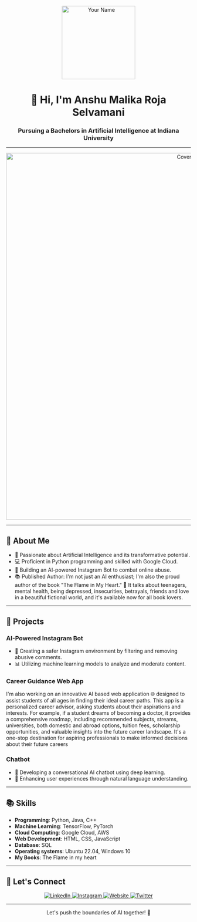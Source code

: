 <p align="center">
  <img src="https://media.licdn.com/dms/image/C4E03AQE-1jJLxVNM0g/profile-displayphoto-shrink_800_800/0/1639405650038?e=2147483647&v=beta&t=oqErxQYdQ9pEY5gO_f_z0mtQ_w2BD9RvxUatwEjS_RY" alt="Your Name" width="200"/>
</p>

<h1 align="center">👋 Hi, I'm Anshu Malika Roja Selvamani</h1>
<h3 align="center">Pursuing a Bachelors in Artificial Intelligence at Indiana University</h3>

---

<p align="center">
  <img src="https://m.media-amazon.com/images/I/71F8o6xSf1L._SL1500_.jpg" alt="Cover Image" width="1000"/>
</p>

---

<h2>🌟 About Me</h2>

- 🤖 Passionate about Artificial Intelligence and its transformative potential.
- 💻 Proficient in Python programming and skilled with Google Cloud.
- 🚀 Building an AI-powered Instagram Bot to combat online abuse.
- 📚 Published Author: I'm not just an AI enthusiast; I'm also the proud author of the book "The Flame in My Heart." 📖 It talks about teenagers, mental health, being depressed, insecurities, betrayals, friends and love in a beautiful fictional world, and it's available now for all book lovers.

---

<h2>🌌 Projects</h2>

### AI-Powered Instagram Bot
- 📸 Creating a safer Instagram environment by filtering and removing abusive comments.
- 📊 Utilizing machine learning models to analyze and moderate content.
  
### Career Guidance Web App 
I'm also working on an innovative AI based web application 🌐 designed to assist students of all ages in finding their ideal career paths. This app is a personalized career advisor, asking students about their aspirations and interests. For example, if a student dreams of becoming a doctor, it provides a comprehensive roadmap, including recommended subjects, streams, universities, both domestic and abroad options, tuition fees, scholarship opportunities, and valuable insights into the future career landscape. It's a one-stop destination for aspiring professionals to make informed decisions about their future careers

### Chatbot
- 🤖 Developing a conversational AI chatbot using deep learning.
- 💬 Enhancing user experiences through natural language understanding.

---

<h2>📚 Skills</h2>

- **Programming**: Python, Java, C++
- **Machine Learning**: TensorFlow, PyTorch
- **Cloud Computing**: Google Cloud, AWS
- **Web Development**: HTML, CSS, JavaScript
- **Database**: SQL
- **Operating systems**: Ubuntu 22.04, Windows 10
- **My Books**: The Flame in my heart

---


<h2>💬 Let's Connect</h2>

<p align="center">
  <a href="https://in.linkedin.com/in/anshu-malika-roja-selvamani-638896227" target="_blank">
    <img src="https://img.shields.io/badge/LinkedIn-Connect-blue?style=for-the-badge&logo=linkedin" alt="LinkedIn">
  </a>
  <a href="https://www.instagram.com/anshumalikarojaselvamanioffcl/?hl=en" target="_blank">
    <img src="https://img.shields.io/badge/Instagram-Follow-red?style=for-the-badge&logo=instagram" alt="Instagram">
  </a>
  <a href="https://www.your-website.com" target="_blank">
    <img src="https://img.shields.io/badge/Website-Visit-ff69b4?style=for-the-badge" alt="Website">
  </a>
  <a href="https://www.twitter.com/your-twitter-profile" target="_blank">
    <img src="https://img.shields.io/badge/Twitter-Follow-1da1f2?style=for-the-badge&logo=twitter" alt="Twitter">
  </a>
</p>


---

<p align="center">Let's push the boundaries of AI together! 🚀</p>
